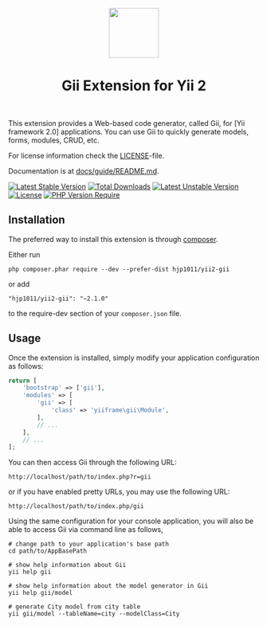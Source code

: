 <p align="center">
    <a href="https://github.com/hjp1011" target="_blank">
        <img src="https://avatars0.githubusercontent.com/u/993323" height="100px">
    </a>
    <h1 align="center">Gii Extension for Yii 2</h1>
    <br>
</p>

This extension provides a Web-based code generator, called Gii, for [Yii framework 2.0] applications.
You can use Gii to quickly generate models, forms, modules, CRUD, etc.

For license information check the [LICENSE](LICENSE.md)-file.

Documentation is at [docs/guide/README.md](docs/guide/README.md).

[![Latest Stable Version](http://poser.pugx.org/hjp1011/yii2-gii/v)](https://packagist.org/packages/hjp1011/yii2-gii) [![Total Downloads](http://poser.pugx.org/hjp1011/yii2-gii/downloads)](https://packagist.org/packages/hjp1011/yii2-gii) [![Latest Unstable Version](http://poser.pugx.org/hjp1011/yii2-gii/v/unstable)](https://packagist.org/packages/hjp1011/yii2-gii) [![License](http://poser.pugx.org/hjp1011/yii2-gii/license)](https://packagist.org/packages/hjp1011/yii2-gii) [![PHP Version Require](http://poser.pugx.org/hjp1011/yii2-gii/require/php)](https://packagist.org/packages/hjp1011/yii2-gii)


Installation
------------

The preferred way to install this extension is through [composer](http://getcomposer.org/download/).

Either run

```
php composer.phar require --dev --prefer-dist hjp1011/yii2-gii
```

or add

```
"hjp1011/yii2-gii": "~2.1.0"
```

to the require-dev section of your `composer.json` file.


Usage
-----

Once the extension is installed, simply modify your application configuration as follows:

```php
return [
    'bootstrap' => ['gii'],
    'modules' => [
        'gii' => [
            'class' => 'yiiframe\gii\Module',
        ],
        // ...
    ],
    // ...
];
```

You can then access Gii through the following URL:

```
http://localhost/path/to/index.php?r=gii
```

or if you have enabled pretty URLs, you may use the following URL:

```
http://localhost/path/to/index.php/gii
```

Using the same configuration for your console application, you will also be able to access Gii via
command line as follows,

```
# change path to your application's base path
cd path/to/AppBasePath

# show help information about Gii
yii help gii

# show help information about the model generator in Gii
yii help gii/model

# generate City model from city table
yii gii/model --tableName=city --modelClass=City
```
